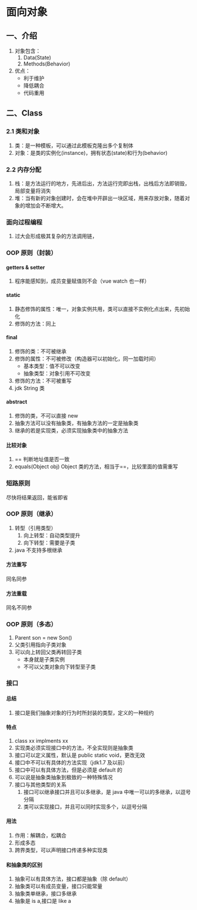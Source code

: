 # 面向对象

## 一、介绍

1. 对象包含：
   1. Data(State)
   2. Methods(Behavior)
2. 优点：
   - 利于维护
   - 降低耦合
   - 代码重用

## 二、Class

### 2.1 类和对象

1. 类：是一种模板，可以通过此模板克隆出多个复制体
2. 对象：是类的实例化(instance)，拥有状态(state)和行为(behavior)

### 2.2 内存分配

1. 栈：是方法运行的地方，先进后出，方法运行完即出栈，出栈后方法即销毁，局部变量将消失
2. 堆：当有新的对象创建时，会在堆中开辟出一块区域，用来存放对象，随着对象的增加会不断增大。

### 面向过程编程

1. 过大会形成极其复杂的方法调用链，

### OOP 原则（封装）

#### getters & setter

1. 程序能感知到，成员变量赋值则不会（vue watch 也一样）

#### static

1. 静态修饰的属性：唯一，对象实例共用，类可以直接不实例化点出来，先初始化
2. 修饰的方法：同上

#### final

1. 修饰的类：不可被继承
2. 修饰的属性：不可被修改（构造器可以初始化，同一加载时间）
   - 基本类型：值不可以改变
   - 抽象类型：对象引用不可改变
3. 修饰的方法：不可被重写
4. jdk String 类

#### abstract

1. 修饰的类，不可以直接 new
2. 抽象方法可以没有抽象类，有抽象方法的一定是抽象类
3. 继承的若是实现类，必须实现抽象类中的抽象方法

#### 比较对象

1. == 判断地址值是否一致
2. equals(Object obj) Object 类的方法，相当于==，比较里面的值需重写

### 短路原则

尽快将结果返回，能省即省

### OOP 原则（继承）

1. 转型（引用类型）
   1. 向上转型：自动类型提升
   2. 向下转型：需要是子类
2. java 不支持多根继承

#### 方法重写

同名同参

#### 方法重载

同名不同参

### OOP 原则（多态）

1. Parent son = new Son()
2. 父类引用指向子类对象
3. 可以向上转回父类再转回子类
   - 本身就是子类实例
   - 不可以父类对象向下转型至子类

### 接口

#### 总结

1. 接口是我们抽象对象的行为时所封装的类型，定义的一种规约

#### 特点

1. class xx implments xx
2. 实现类必须实现接口中的方法，不全实现则是抽象类
3. 接口可以定义属性，默认是 public static void，更改无效
4. 接口中不可以有具体的方法实现（jdk1.7 及以前）
5. 接口中可以有具体方法，但是必须是 default 的
6. 可以说是抽象类抽象到极致的一种特殊情况
7. 接口与其他类型的关系
   1. 接口可以继承接口并且可以多继承，是 java 中唯一可以的多继承，以逗号分隔
   2. 类可以实现接口，并且可以同时实现多个，以逗号分隔

#### 用法

1. 作用：解耦合，松耦合
2. 形成多态
3. 跨界类型，可以声明接口传递多种实现类

#### 和抽象类的区别

1. 抽象可以有具体方法，接口都是抽象（除 default）
2. 抽象类可以有成员变量，接口只能常量
3. 抽象类单继承，接口多继承
4. 抽象是 is a,接口是 like a
